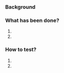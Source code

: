 ### Background
<!-- Why these changes are necessary? Also, consider providing considered alternatives to the current implementation. -->


### What has been done?
1. 
2. 

### How to test?
1. 
2. 

